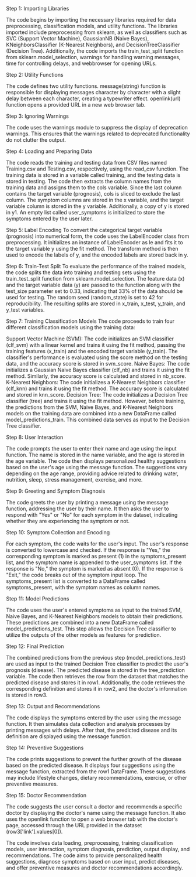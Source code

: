 Step 1: Importing Libraries

The code begins by importing the necessary libraries required for data preprocessing, classification models, and utility functions. The libraries imported include preprocessing from sklearn, as well as classifiers such as SVC (Support Vector Machine), GaussianNB (Naive Bayes), KNeighborsClassifier (K-Nearest Neighbors), and DecisionTreeClassifier (Decision Tree). Additionally, the code imports the train_test_split function from sklearn.model_selection, warnings for handling warning messages, time for controlling delays, and webbrowser for opening URLs.

        
Step 2: Utility Functions

The code defines two utility functions.
message(string) function is responsible for displaying messages character by character with a slight delay between each character, creating a typewriter effect.
openlink(url) function opens a provided URL in a new web browser tab.


Step 3: Ignoring Warnings

The code uses the warnings module to suppress the display of deprecation warnings. This ensures that the warnings related to deprecated functionality do not clutter the output.


Step 4: Loading and Preparing Data

The code reads the training and testing data from CSV files named Training.csv and Testing.csv, respectively, using the read_csv function. The training data is stored in a variable called training, and the testing data is stored in testing. The code then extracts the column names from the training data and assigns them to the cols variable. Since the last column contains the target variable (prognosis), cols is sliced to exclude the last column. The symptom columns are stored in the x variable, and the target variable column is stored in the y variable. Additionally, a copy of y is stored in y1. An empty list called user_symptoms is initialized to store the symptoms entered by the user later.


Step 5: Label Encoding
To convert the categorical target variable (prognosis) into numerical form, the code uses the LabelEncoder class from preprocessing. It initializes an instance of LabelEncoder as le and fits it to the target variable y using the fit method. The transform method is then used to encode the labels of y, and the encoded labels are stored back in y.


Step 6: Train-Test Split
To evaluate the performance of the trained models, the code splits the data into training and testing sets using the train_test_split function from sklearn.model_selection. The feature data (x) and the target variable data (y) are passed to the function along with the test_size parameter set to 0.33, indicating that 33% of the data should be used for testing. The random seed (random_state) is set to 42 for reproducibility. The resulting splits are stored in x_train, x_test, y_train, and y_test variables.


Step 7: Training Classification Models
The code proceeds to train four different classification models using the training data:

Support Vector Machine (SVM): The code initializes an SVM classifier (clf_svm) with a linear kernel and trains it using the fit method, passing the training features (x_train) and the encoded target variable (y_train). The classifier's performance is evaluated using the score method on the testing data, and the accuracy score is stored in svm_score.
Naive Bayes: The code initializes a Gaussian Naive Bayes classifier (clf_nb) and trains it using the fit method. Similarly, the accuracy score is calculated and stored in nb_score.
K-Nearest Neighbors: The code initializes a K-Nearest Neighbors classifier (clf_knn) and trains it using the fit method. The accuracy score is calculated and stored in knn_score.
Decision Tree: The code initializes a Decision Tree classifier (tree) and trains it using the fit method. However, before training, the predictions from the SVM, Naive Bayes, and K-Nearest Neighbors models on the training data are combined into a new DataFrame called model_predictions_train. This combined data serves as input to the Decision Tree classifier.


Step 8: User Interaction

The code prompts the user to enter their name and age using the input function. The name is stored in the name variable, and the age is stored in the age variable. The code then displays personalized healthy suggestions based on the user's age using the message function. The suggestions vary depending on the age range, providing advice related to drinking water, nutrition, sleep, stress management, exercise, and more.


Step 9: Greeting and Symptom Diagnosis

The code greets the user by printing a message using the message function, addressing the user by their name. It then asks the user to respond with "Yes" or "No" for each symptom in the dataset, indicating whether they are experiencing the symptom or not.


Step 10: Symptom Collection and Encoding

For each symptom, the code waits for the user's input. The user's response is converted to lowercase and checked. If the response is "Yes," the corresponding symptom is marked as present (1) in the symptoms_present list, and the symptom name is appended to the user_symptoms list. If the response is "No," the symptom is marked as absent (0). If the response is "Exit," the code breaks out of the symptom input loop. The symptoms_present list is converted to a DataFrame called symptoms_present, with the symptom names as column names.


Step 11: Model Predictions

The code uses the user's entered symptoms as input to the trained SVM, Naive Bayes, and K-Nearest Neighbors models to obtain their predictions. These predictions are combined into a new DataFrame called model_predictions_test. This step allows the Decision Tree classifier to utilize the outputs of the other models as features for prediction.


Step 12: Final Prediction

The combined predictions from the previous step (model_predictions_test) are used as input to the trained Decision Tree classifier to predict the user's prognosis (disease). The predicted disease is stored in the tree_prediction variable. The code then retrieves the row from the dataset that matches the predicted disease and stores it in row1. Additionally, the code retrieves the corresponding definition and stores it in row2, and the doctor's information is stored in row3.


Step 13: Output and Recommendations

The code displays the symptoms entered by the user using the message function. It then simulates data collection and analysis processes by printing messages with delays. After that, the predicted disease and its definition are displayed using the message function.


Step 14: Preventive Suggestions

The code prints suggestions to prevent the further growth of the disease based on the predicted disease. It displays four suggestions using the message function, extracted from the row1 DataFrame. These suggestions may include lifestyle changes, dietary recommendations, exercise, or other preventive measures.


Step 15: Doctor Recommendation

The code suggests the user consult a doctor and recommends a specific doctor by displaying the doctor's name using the message function. It also uses the openlink function to open a web browser tab with the doctor's page, accessed through the URL provided in the dataset (row3['link'].values[0]).


The code involves data loading, preprocessing, training classification models, user interaction, symptom diagnosis, prediction, output display, and recommendations. The code aims to provide personalized health suggestions, diagnose symptoms based on user input, predict diseases, and offer preventive measures and doctor recommendations accordingly.
